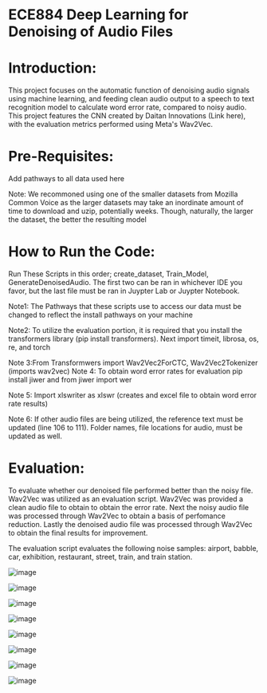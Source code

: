 # ECE884 Deep Learning for Denoising of Audio Files
# Introduction:
This project focuses on the automatic function of denoising audio signals using machine learning, and feeding clean audio output to a speech to text recognition model to calculate word error rate, compared to noisy audio.
This project features the CNN created by Daitan Innovations (Link here), with the evaluation metrics performed using Meta's Wav2Vec. 
# Pre-Requisites:
Add pathways to all data used here

Note: We recommoned using one of the smaller datasets from Mozilla Common Voice as the larger datasets may take an inordinate amount of time to download and uzip, potentially weeks. Though, naturally, the larger the dataset, the better the resulting model
# How to Run the Code:
Run These Scripts in this order; create_dataset, Train_Model, GenerateDenoisedAudio. The first two can be ran in whichever IDE you favor, but the last file must be ran in Juypter Lab or Juypter Notebook.

Note1: The Pathways that these scripts use to access our data must be changed to reflect the install pathways on your machine


Note2: To utilize the evaluation portion, it is required that you install the transformers library (pip install transformers). Next import timeit, librosa, os, re, and torch

Note 3:From Transformwers import Wav2Vec2ForCTC, Wav2Vec2Tokenizer (imports wav2vec)
Note 4: To obtain word error rates for evaluation pip install jiwer and from jiwer import wer

Note 5: Import xlswriter as xlswr (creates and excel file to obtain word error rate results)

Note 6: If other audio files are being utilized, the reference text must be updated (line 106 to 111). Folder names, file locations for audio, must be updated as well.





# Evaluation:
To evaluate whether our denoised file performed better than the noisy file. Wav2Vec was utilized as an evaluation script. Wav2Vec was provided a clean audio file to obtain to obtain the error rate. Next the noisy audio file was processed through Wav2Vec to obtain a basis of perfomance reduction. Lastly the denoised audio file was processed through Wav2Vec to obtain the final results for improvement. 

The evaluation script evaluates the following noise samples: airport, babble, car, exhibition, restaurant, street, train, and train station.

![image](https://user-images.githubusercontent.com/101994705/166176172-722807a4-76d6-4a3a-955b-d64afbbc856a.png)

![image](https://user-images.githubusercontent.com/101994705/166176195-32bd0d48-ccae-407c-a14d-6e1d2423853a.png)

![image](https://user-images.githubusercontent.com/101994705/166176203-33ea5d2b-0d31-495d-8946-7bb11eb3cef6.png)

![image](https://user-images.githubusercontent.com/101994705/166176212-148658db-fe9b-453d-9a26-fba5917cb0b8.png)

![image](https://user-images.githubusercontent.com/101994705/166176228-e55a0fa9-d0c2-4161-9d67-d43fc3cad316.png)

![image](https://user-images.githubusercontent.com/101994705/166176233-b30c88d2-4da6-4df0-84f5-b0a0221dd388.png)

![image](https://user-images.githubusercontent.com/101994705/166176240-13b99f8d-6938-4e62-842f-143bc49531ec.png)

![image](https://user-images.githubusercontent.com/101994705/166176243-48d2a18a-6f77-442b-a4c8-89f649b34279.png)






